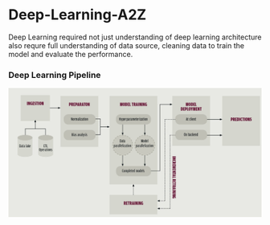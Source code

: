 # Deep-Learning-A2Z
Deep Learning required not just understanding of deep learning architecture also requre full understanding of data source, cleaning data to train the model and evaluate the performance. 
### Deep Learning Pipeline
<div align="center"><img src ="https://github.com/enggen/Deep-Learning-A2Z/blob/master/images/machine-learning-pipeline.jpg" /></div>


